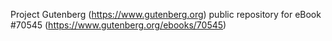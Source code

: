 Project Gutenberg (https://www.gutenberg.org) public repository for
eBook #70545 (https://www.gutenberg.org/ebooks/70545)

